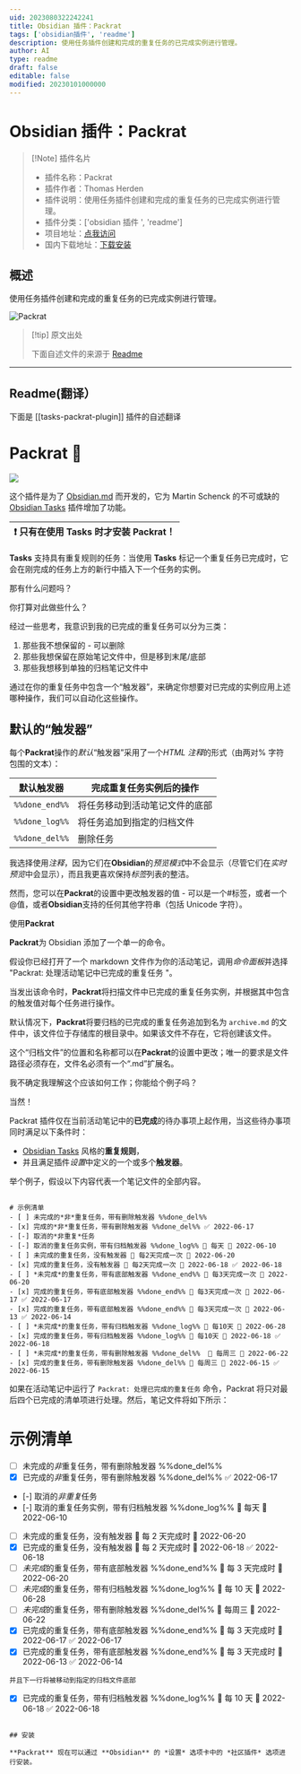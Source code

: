 ```yaml
---
uid: 2023080322242241
title: Obsidian 插件：Packrat
tags: ['obsidian插件', 'readme']
description: 使用任务插件创建和完成的重复任务的已完成实例进行管理。
author: AI
type: readme
draft: false
editable: false
modified: 20230101000000
---
```


# Obsidian 插件：Packrat

> [!Note] 插件名片
> - 插件名称：Packrat
> - 插件作者：Thomas Herden
> - 插件说明：使用任务插件创建和完成的重复任务的已完成实例进行管理。
> - 插件分类：['obsidian 插件 ', 'readme']
> - 项目地址：[点我访问](https://github.com/therden/packrat)
> - 国内下载地址：[下载安装](https://pkmer.cn/products/plugin/pluginMarket/?tasks-packrat-plugin)

## 概述

使用任务插件创建和完成的重复任务的已完成实例进行管理。

![Packrat](https://cdn.pkmer.cn/covers/tasks-packrat-plugin.gif!pkmer)

> [!tip] 原文出处
>
>下面自述文件的来源于 [Readme](https://ghproxy.net/https://raw.githubusercontent.com/therden/packrat/master/README.md)

---

## Readme(翻译）

下面是 [[tasks-packrat-plugin]] 插件的自述翻译

# **Packrat** 🐀

![](./packrat.gif)

这个插件是为了 [Obsidian.md](https://obsidian.md/) 而开发的，它为 Martin Schenck 的不可或缺的 [Obsidian Tasks](https://github.com/schemar/obsidian-tasks) 插件增加了功能。

| :exclamation: 只有在使用 **Tasks** 时才安装 **Packrat**！ |
|--------------------------------------------------------------------|

**Tasks** 支持具有重复规则的任务：当使用 **Tasks** 标记一个重复任务已完成时，它会在刚完成的任务上方的新行中插入下一个任务的实例。

那有什么问题吗？

你打算对此做些什么？

经过一些思考，我意识到我的已完成的重复任务可以分为三类：

1. 那些我不想保留的 - 可以删除
2. 那些我想保留在原始笔记文件中，但是移到末尾/底部
3. 那些我想移到单独的归档笔记文件中

通过在你的重复任务中包含一个“触发器”，来确定你想要对已完成的实例应用上述哪种操作，我们可以自动化这些操作。

## 默认的“触发器”

每个**Packrat**操作的*默认*“触发器”采用了一个*HTML 注释*的形式（由两对% 字符包围的文本）：

| 默认触发器 | 完成重复任务实例后的操作 |
|-----------------|------------------------------------------------ |
| `%%done_end%%`    | 将任务移动到活动笔记文件的底部 |
| `%%done_log%%`    | 将任务追加到指定的归档文件 |
| `%%done_del%%`    | 删除任务 |

我选择使用*注释*，因为它们在**Obsidian**的*预览模式*中不会显示（尽管它们在*实时预览*中会显示），而且我更喜欢保持*标签*列表的整洁。

然而，您可以在**Packrat**的设置中更改触发器的值 - 可以是一个#标签，或者一个@值，或者**Obsidian**支持的任何其他字符串（包括 Unicode 字符）。

使用**Packrat**

**Packrat**为 Obsidian 添加了一个单一的命令。

假设你已经打开了一个 markdown 文件作为你的活动笔记，调用*命令面板*并选择 "Packrat: 处理活动笔记中已完成的重复任务 "。

当发出该命令时，**Packrat**将扫描文件中已完成的重复任务实例，并根据其中包含的触发值对每个任务进行操作。

默认情况下，**Packrat**将要归档的已完成的重复任务追加到名为 `archive.md` 的文件中，该文件位于存储库的根目录中。如果该文件不存在，它将创建该文件。

这个“归档文件”的位置和名称都可以在**Packrat**的设置中更改；唯一的要求是文件路径必须存在，文件名必须有一个“.md”扩展名。

我不确定我理解这个应该如何工作；你能给个例子吗？

当然！

Packrat 插件仅在当前活动笔记中的**已完成**的待办事项上起作用，当这些待办事项同时满足以下条件时：

- [Obsidian Tasks](https://github.com/obsidian-tasks-group/obsidian-tasks) 风格的**重复规则**，
- 并且满足插件*设置*中定义的一个或多个**触发器**。

举个例子，假设以下内容代表一个笔记文件的全部内容。

```

# 示例清单
- [ ] 未完成的*非*重复任务，带有删除触发器 %%done_del%%
- [x] 完成的*非*重复任务，带有删除触发器 %%done_del%% ✅ 2022-06-17
- [-] 取消的*非重复*任务
- [-] 取消的重复任务实例，带有归档触发器 %%done_log%% 🔁 每天 📅 2022-06-10
- [ ] 未完成的重复任务，没有触发器 🔁 每2天完成一次 📅 2022-06-20
- [x] 完成的重复任务，没有触发器 🔁 每2天完成一次 📅 2022-06-18 ✅ 2022-06-18
- [ ] *未完成*的重复任务，带有底部触发器 %%done_end%% 🔁 每3天完成一次 📅 2022-06-20
- [x] 完成的重复任务，带有底部触发器 %%done_end%% 🔁 每3天完成一次 📅 2022-06-17 ✅ 2022-06-17
- [x] 完成的重复任务，带有底部触发器 %%done_end%% 🔁 每3天完成一次 📅 2022-06-13 ✅ 2022-06-14
- [ ] *未完成*的重复任务，带有归档触发器 %%done_log%% 🔁 每10天 📅 2022-06-28
- [x] 完成的重复任务，带有归档触发器 %%done_log%% 🔁 每10天 📅 2022-06-18 ✅ 2022-06-18
- [ ] *未完成*的重复任务，带有删除触发器 %%done_del%%  🔁 每周三 📅 2022-06-22
- [x] 完成的重复任务，带有删除触发器 %%done_del%% 🔁 每周三 📅 2022-06-15 ✅ 2022-06-15
```

如果在活动笔记中运行了 `Packrat: 处理已完成的重复任务` 命令，Packrat 将只对最后四个已完成的清单项进行处理。然后，笔记文件将如下所示：

# 示例清单

- [ ] 未完成的*非*重复任务，带有删除触发器 %%done_del%%
- [x] 已完成的*非*重复任务，带有删除触发器 %%done_del%% ✅ 2022-06-17
- [-] 取消的*非重复*任务
- [-] 取消的重复任务实例，带有归档触发器 %%done_log%% 🔁 每天 📅 2022-06-10
- [ ] 未完成的重复任务，没有触发器 🔁 每 2 天完成时 📅 2022-06-20
- [x] 已完成的重复任务，没有触发器 🔁 每 2 天完成时 📅 2022-06-18 ✅ 2022-06-18
- [ ] *未完成*的重复任务，带有底部触发器 %%done_end%% 🔁 每 3 天完成时 📅 2022-06-20
- [ ] *未完成*的重复任务，带有归档触发器 %%done_log%% 🔁 每 10 天 📅 2022-06-28
- [ ] *未完成*的重复任务，带有删除触发器 %%done_del%% 🔁 每周三 📅 2022-06-22
- [x] 已完成的重复任务，带有底部触发器 %%done_end%% 🔁 每 3 天完成时 📅 2022-06-17 ✅ 2022-06-17
- [x] 已完成的重复任务，带有底部触发器 %%done_end%% 🔁 每 3 天完成时 📅 2022-06-13 ✅ 2022-06-14

```
并且下一行将被移动到指定的归档文件底部
```

- [x] 已完成的重复任务，带有归档触发器 %%done_log%% 🔁 每 10 天 📅 2022-06-18 ✅ 2022-06-18

```

## 安装

**Packrat** 现在可以通过 **Obsidian** 的 *设置* 选项卡中的 *社区插件* 选项进行安装。



